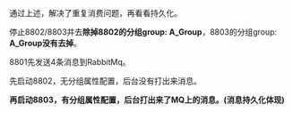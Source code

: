 通过上述，解决了重复消费问题，再看看持久化。

停止8802/8803并去**除掉8802的分组group: A_Group**，8803的分组group: **A_Group没有去掉**。

8801先发送4条消息到RabbitMq。

先启动8802，无分组属性配置，后台没有打出来消息。

**再启动8803，有分组属性配置，后台打出来了MQ上的消息。(消息持久化体现)**
